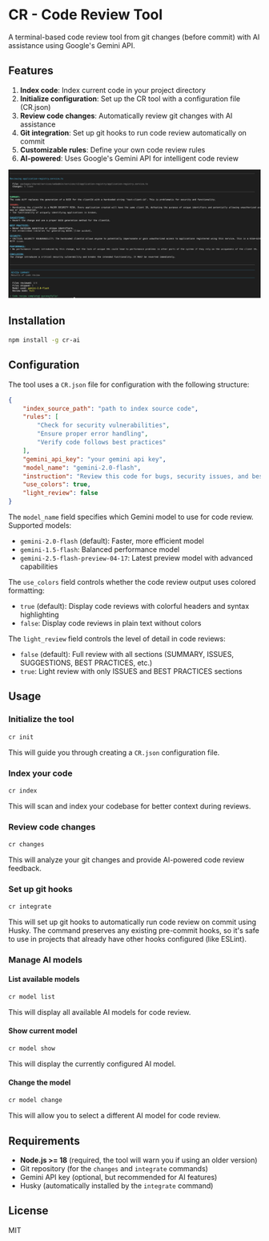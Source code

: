 # CR - Code Review Tool

A terminal-based code review tool from git changes (before commit) with AI assistance using Google's Gemini API.

## Features

1. **Index code**: Index current code in your project directory
2. **Initialize configuration**: Set up the CR tool with a configuration file (CR.json)
3. **Review code changes**: Automatically review git changes with AI assistance
4. **Git integration**: Set up git hooks to run code review automatically on commit
5. **Customizable rules**: Define your own code review rules
6. **AI-powered**: Uses Google's Gemini API for intelligent code review

![alt text](image.png)

## Installation

```bash
npm install -g cr-ai
```

## Configuration

The tool uses a `CR.json` file for configuration with the following structure:

```json
{
    "index_source_path": "path to index source code",
    "rules": [
        "Check for security vulnerabilities",
        "Ensure proper error handling",
        "Verify code follows best practices"
    ],
    "gemini_api_key": "your gemini api key",
    "model_name": "gemini-2.0-flash",
    "instruction": "Review this code for bugs, security issues, and best practices.",
    "use_colors": true,
    "light_review": false
}
```

The `model_name` field specifies which Gemini model to use for code review. Supported models:
- `gemini-2.0-flash` (default): Faster, more efficient model
- `gemini-1.5-flash`: Balanced performance model
- `gemini-2.5-flash-preview-04-17`: Latest preview model with advanced capabilities

The `use_colors` field controls whether the code review output uses colored formatting:
- `true` (default): Display code reviews with colorful headers and syntax highlighting
- `false`: Display code reviews in plain text without colors

The `light_review` field controls the level of detail in code reviews:
- `false` (default): Full review with all sections (SUMMARY, ISSUES, SUGGESTIONS, BEST PRACTICES, etc.)
- `true`: Light review with only ISSUES and BEST PRACTICES sections

## Usage

### Initialize the tool

```bash
cr init
```

This will guide you through creating a `CR.json` configuration file.

### Index your code

```bash
cr index
```

This will scan and index your codebase for better context during reviews.

### Review code changes

```bash
cr changes
```

This will analyze your git changes and provide AI-powered code review feedback.

### Set up git hooks

```bash
cr integrate
```

This will set up git hooks to automatically run code review on commit using Husky. The command preserves any existing pre-commit hooks, so it's safe to use in projects that already have other hooks configured (like ESLint).

### Manage AI models

#### List available models

```bash
cr model list
```

This will display all available AI models for code review.

#### Show current model

```bash
cr model show
```

This will display the currently configured AI model.

#### Change the model

```bash
cr model change
```

This will allow you to select a different AI model for code review.

## Requirements

- **Node.js >= 18** (required, the tool will warn you if using an older version)
- Git repository (for the `changes` and `integrate` commands)
- Gemini API key (optional, but recommended for AI features)
- Husky (automatically installed by the `integrate` command)

## License

MIT